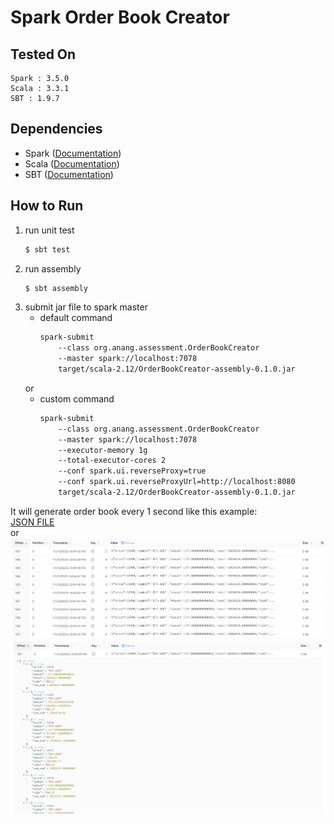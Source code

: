# Spark Order Book Creator

## Tested On
```
Spark : 3.5.0
Scala : 3.3.1
SBT : 1.9.7
```


## Dependencies
- Spark ([Documentation](https://spark.apache.org/docs/latest/))
- Scala ([Documentation](https://docs.scala-lang.org/))
- SBT ([Documentation](https://www.scala-sbt.org/1.x/docs/))


## How to Run
1. run unit test
    ``` bash
    $ sbt test
    ```
2. run assembly
    ``` bash
    $ sbt assembly
    ```
3. submit jar file to spark master <br>
    - default command
        ``` bash
        spark-submit
            --class org.anang.assessment.OrderBookCreator
            --master spark://localhost:7078
            target/scala-2.12/OrderBookCreator-assembly-0.1.0.jar
        ```
    or
    - custom command
        ``` bash
        spark-submit
            --class org.anang.assessment.OrderBookCreator
            --master spark://localhost:7078
            --executor-memory 1g
            --total-executor-cores 2
            --conf spark.ui.reverseProxy=true
            --conf spark.ui.reverseProxyUrl=http://localhost:8080
            target/scala-2.12/OrderBookCreator-assembly-0.1.0.jar
        ```

It will generate order book every 1 second like this example: <br>
[JSON FILE](https://github.com/annangsyarif/spark_order_book_creator/blob/main/output-example/example.json) <br>
or
![](https://github.com/annangsyarif/spark_order_book_creator/blob/main/output-example/picture_1.png)
![](https://github.com/annangsyarif/spark_order_book_creator/blob/main/output-example/picture_2.png)
